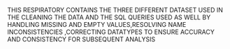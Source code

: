 THIS RESPIRATORY CONTAINS THE THREE DIFFERENT DATASET USED IN THE CLEANING THE DATA AND THE SQL QUERIES USED AS WELL BY HANDLING MISSING AND EMPTY VALUES,RESOLVING NAME INCONSISTENCIES ,CORRECTING DATATYPES TO ENSURE ACCURACY AND CONSISTENCY FOR SUBSEQUENT ANALYSIS
